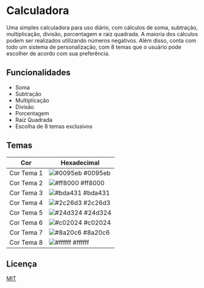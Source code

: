 
# Calculadora

Uma simples calculadora para uso diário, com cálculos de soma, subtração, multiplicação, divisão, porcentagem e raiz quadrada. A maioria dos cálculos podem ser realizados utilizando números negativos. Além disso, conta com todo um sistema de personalização, com 8 temas que o usuário pode escolher de acordo com sua preferência.


## Funcionalidades

- Soma
- Subtração
- Multiplicação
- Divisão
- Porcentagem
- Raiz Quadrada
- Escolha de 8 temas exclusivos

## Temas

| Cor               | Hexadecimal                                                      |
| ----------------- | ---------------------------------------------------------------- |
| Cor Tema 1        | ![#0095eb](https://via.placeholder.com/10/0095eb?text=+) #0095eb |
| Cor Tema 2        | ![#ff8000](https://via.placeholder.com/10/ff8000?text=+) #ff8000 |
| Cor Tema 3        | ![#bda431](https://via.placeholder.com/10/bda431?text=+) #bda431 |
| Cor Tema 4        | ![#2c26d3](https://via.placeholder.com/10/2c26d3?text=+) #2c26d3 |
| Cor Tema 5        | ![#24d324](https://via.placeholder.com/10/24d324?text=+) #24d324 |
| Cor Tema 6        | ![#c02024](https://via.placeholder.com/10/c02024?text=+) #c02024 |
| Cor Tema 7        | ![#8a20c6](https://via.placeholder.com/10/8a20c6?text=+) #8a20c6 |
| Cor Tema 8        | ![#ffffff](https://via.placeholder.com/10/ffffff?text=+) #ffffff |

## Licença

[MIT](https://choosealicense.com/licenses/mit/)

